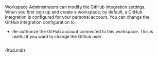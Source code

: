 Workspace Administrators can modify the GitHub integration settings. When you first sign up and create a workspace, by default, a GitHub integration is configured for your personal account. You can change the GitHub integration configuration to:

* Re-authorize the GitHub account connected to this workspace. This is useful if you want to change the Github user

##

{!tbd.md!}